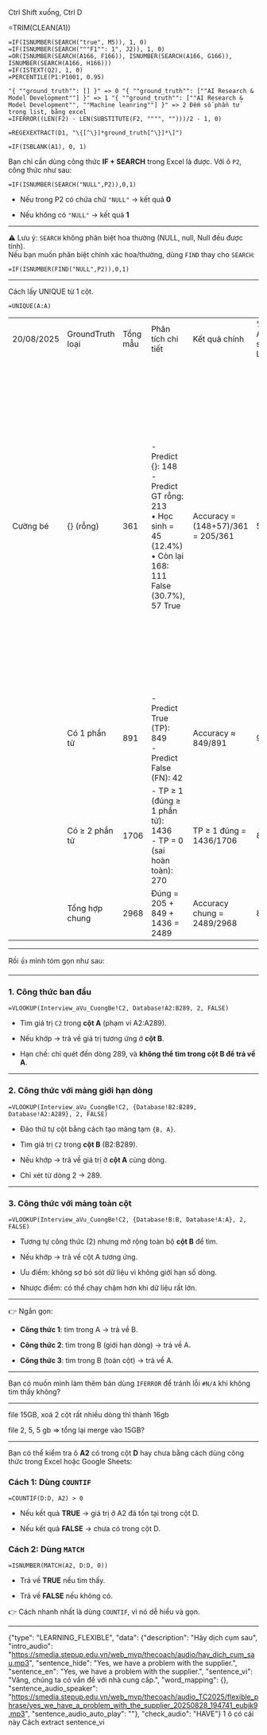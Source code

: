 

Ctrl Shift xuống, Ctrl D


=TRIM(CLEAN(A1))



```
=IF(ISNUMBER(SEARCH("true", M5)), 1, 0)
=IF(ISNUMBER(SEARCH("""F1"": 1", J2)), 1, 0)
=OR(ISNUMBER(SEARCH(A166, F166)), ISNUMBER(SEARCH(A166, G166)), ISNUMBER(SEARCH(A166, H166)))
=IF(ISTEXT(Q2), 1, 0)
=PERCENTILE(P1:P1001, 0.95)
```



```
"{ ""ground_truth"": [] }" => 0 "{ ""ground_truth"": [""AI Research & Model Development""] }" => 1 "{ ""ground_truth"": [""AI Research & Model Development"", ""Machine leanring""] }" => 2 Đếm số phần tử trong list, bằng excel
=IFERROR((LEN(F2) - LEN(SUBSTITUTE(F2, """", "")))/2 - 1, 0)
```

```
=REGEXEXTRACT(D1, "\{[^\}]*ground_truth[^\}]*\]")
```

```
=IF(ISBLANK(A1), 0, 1)
```


Bạn chỉ cần dùng công thức **IF + SEARCH** trong Excel là được. Với ô `P2`, công thức như sau:

`=IF(ISNUMBER(SEARCH("NULL",P2)),0,1)`

- Nếu trong P2 có chứa chữ `"NULL"` → kết quả **0**
    
- Nếu không có `"NULL"` → kết quả **1**
    

---

⚠️ Lưu ý: `SEARCH` không phân biệt hoa thường (NULL, null, Null đều được tính).  
Nếu bạn muốn phân biệt chính xác hoa/thường, dùng `FIND` thay cho `SEARCH`:

`=IF(ISNUMBER(FIND("NULL",P2)),0,1)`

---
Cách lấy UNIQUE từ 1 cột. 

```
=UNIQUE(A:A)
```

|            |                  |          |                                                                                                                           |                                   |                        |                        |                                                                                                                                                                                                                                                                                                                                          |
| ---------- | ---------------- | -------- | ------------------------------------------------------------------------------------------------------------------------- | --------------------------------- | ---------------------- | ---------------------- | ---------------------------------------------------------------------------------------------------------------------------------------------------------------------------------------------------------------------------------------------------------------------------------------------------------------------------------------- |
| 20/08/2025 | GroundTruth loại | Tổng mẫu | Phân tích chi tiết                                                                                                        | Kết quả chính                     | % Accuracy so với Loại | % Accuracy so với Tổng | Lý do                                                                                                                                                                                                                                                                                                                                    |
| Cường bé   | {} (rỗng)        | 361      | - Predict {}: 148  <br>- Predict GT rỗng: 213  <br>• Học sinh = 45 (12.4%)  <br>• Còn lại 168: 111 False (30.7%), 57 True | Accuracy = (148+57)/361 = 205/361 | 56.70%                 | 6.91%                  | 1. Bổ sung lộ trình cho Role: Học sinh, Sinh viên. 2. Trường hợp False chủ yếu do:  <br>- Noise / chữ vô nghĩa (Gbb, Kkk, Beeeeee…)  <br>- Role không rõ hoặc quá chung chung (Nhân viên, Senior, Applicant…)  <br>- Sai domain / mapping lệch (Đầu bếp → BĐS)  <br>- Level học tập thay vì nghề (Sinh viên, Thực tập sinh, hs, Cấp 2…). |
|            | Có 1 phần tử     | 891      | - Predict True (TP): 849  <br>- Predict False (FN): 42                                                                    | Accuracy ≈ 849/891                | 95.30%                 | 28.61%                 | Cần check kỹ để bổ sung thêm vào description.                                                                                                                                                                                                                                                                                            |
|            | Có ≥ 2 phần tử   | 1706     | - TP ≥ 1 (đúng ≥ 1 phần tử): 1436  <br>- TP = 0 (sai hoàn toàn): 270                                                      | TP ≥ 1 đúng = 1436/1706           | 84.20%                 | 48.38%                 | Các case này cũng cần check kỹ để bổ sung vào description.                                                                                                                                                                                                                                                                               |
|            | Tổng hợp chung   | 2968     | Đúng = 205 + 849 + 1436 = 2489                                                                                            | Accuracy chung = 2489/2968        | 83.80%                 | 83.89%                 | —                                                                                                                                                                                                                                                                                                                                        |


---
Rồi 👍 mình tóm gọn như sau:

---

### 1. Công thức ban đầu

```excel
=VLOOKUP(Interview_aVu_CuongBe!C2, Database!A2:B289, 2, FALSE)
```

- Tìm giá trị `C2` trong **cột A** (phạm vi A2:A289).
    
- Nếu khớp → trả về giá trị tương ứng ở **cột B**.
    
- Hạn chế: chỉ quét đến dòng 289, và **không thể tìm trong cột B để trả về A**.
    

---

### 2. Công thức với mảng giới hạn dòng

```excel
=VLOOKUP(Interview_aVu_CuongBe!C2, {Database!B2:B289, Database!A2:A289}, 2, FALSE)
```

- Đảo thứ tự cột bằng cách tạo mảng tạm `{B, A}`.
    
- Tìm giá trị `C2` trong **cột B** (B2:B289).
    
- Nếu khớp → trả về giá trị ở **cột A** cùng dòng.
    
- Chỉ xét từ dòng 2 → 289.
    

---

### 3. Công thức với mảng toàn cột

```excel
=VLOOKUP(Interview_aVu_CuongBe!C2, {Database!B:B, Database!A:A}, 2, FALSE)
```

- Tương tự công thức (2) nhưng mở rộng toàn bộ **cột B** để tìm.
    
- Nếu khớp → trả về cột A tương ứng.
    
- Ưu điểm: không sợ bỏ sót dữ liệu vì không giới hạn số dòng.
    
- Nhược điểm: có thể chạy chậm hơn khi dữ liệu rất lớn.
    

---

👉 Ngắn gọn:

- **Công thức 1**: tìm trong A → trả về B.
    
- **Công thức 2**: tìm trong B (giới hạn dòng) → trả về A.
    
- **Công thức 3**: tìm trong B (toàn cột) → trả về A.
    

---

Bạn có muốn mình làm thêm bản dùng `IFERROR` để tránh lỗi `#N/A` khi không tìm thấy không?



---
file 15GB, xoá 2 cột rất nhiều dòng thì thành 16gb

file 2, 5, 5 gb => tổng lại merge vào 15GB?


---

Bạn có thể kiểm tra ô **A2** có trong cột **D** hay chưa bằng cách dùng công thức trong Excel hoặc Google Sheets:

### Cách 1: Dùng `COUNTIF`

`=COUNTIF(D:D, A2) > 0`

- Nếu kết quả **TRUE** → giá trị ở A2 đã tồn tại trong cột D.
    
- Nếu kết quả **FALSE** → chưa có trong cột D.
    

### Cách 2: Dùng `MATCH`

`=ISNUMBER(MATCH(A2, D:D, 0))`

- Trả về **TRUE** nếu tìm thấy.
    
- Trả về **FALSE** nếu không có.
    

👉 Cách nhanh nhất là dùng `COUNTIF`, vì nó dễ hiểu và gọn.




---



{"type": "LEARNING_FLEXIBLE", "data": {"description": "Hãy dịch cụm sau", "intro_audio": "https://smedia.stepup.edu.vn/web_mvp/thecoach/audio/hay_dich_cum_sau.mp3", "sentence_hide": "Yes, we have a problem with the supplier.", "sentence_en": "Yes, we have a problem with the supplier.", "sentence_vi": "Vâng, chúng ta có vấn đề với nhà cung cấp.", "word_mapping": {}, "sentence_audio_speaker": "https://smedia.stepup.edu.vn/web_mvp/thecoach/audio_TC2025/flexible_phrase/yes_we_have_a_problem_with_the_supplier_20250828_194741_eubjk9.mp3", "sentence_audio_auto_play": ""}, "check_audio": "HAVE"} 1 ô có cái này Cách extract sentence_vi
